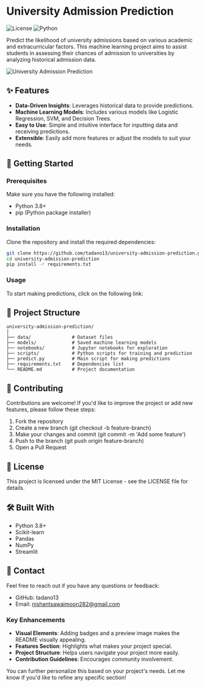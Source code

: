 # University Admission Prediction

![License](https://img.shields.io/github/license/tadano13/university-admission-prediction) ![Python](https://img.shields.io/badge/Python-3.8%2B-blue)

Predict the likelihood of university admissions based on various academic and extracurricular factors. This machine learning project aims to assist students in assessing their chances of admission to universities by analyzing historical admission data.

![University Admission Prediction](https://your-image-link-here.com/preview.png) <!-- You can add a preview image if available -->

## ✨ Features

- **Data-Driven Insights**: Leverages historical data to provide predictions.
- **Machine Learning Models**: Includes various models like Logistic Regression, SVM, and Decision Trees.
- **Easy to Use**: Simple and intuitive interface for inputting data and receiving predictions.
- **Extensible**: Easily add more features or adjust the models to suit your needs.

## 🚀 Getting Started

### Prerequisites

Make sure you have the following installed:

- Python 3.8+
- pip (Python package installer)

### Installation

Clone the repository and install the required dependencies:

```bash
git clone https://github.com/tadano13/university-admission-prediction.git
cd university-admission-prediction
pip install -r requirements.txt
```

### Usage
To start making predictions, click on the following link:

## 📂 Project Structure
```plaintext
university-admission-prediction/
│
├── data/               # Dataset files
├── models/             # Saved machine learning models
├── notebooks/          # Jupyter notebooks for exploration
├── scripts/            # Python scripts for training and prediction
├── predict.py          # Main script for making predictions
├── requirements.txt    # Dependencies list
└── README.md           # Project documentation
```
## 🤝 Contributing
Contributions are welcome! If you'd like to improve the project or add new features, please follow these steps:

1. Fork the repository
2. Create a new branch (git checkout -b feature-branch)
3. Make your changes and commit (git commit -m 'Add some feature')
4. Push to the branch (git push origin feature-branch)
5. Open a Pull Request

## 📜 License
This project is licensed under the MIT License - see the LICENSE file for details.

## 🛠️ Built With
- Python 3.8+
- Scikit-learn
- Pandas
- NumPy
- Streamlit

## 📧 Contact
Feel free to reach out if you have any questions or feedback:

- GitHub: tadano13
- Email: nishantsawaimoon282@gmail.com

### Key Enhancements

- **Visual Elements**: Adding badges and a preview image makes the README visually appealing.
- **Features Section**: Highlights what makes your project special.
- **Project Structure**: Helps users navigate your project more easily.
- **Contribution Guidelines**: Encourages community involvement.

You can further personalize this based on your project's needs. Let me know if you'd like to refine any specific section!
